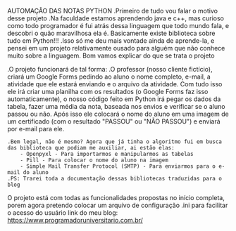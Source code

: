 AUTOMAÇÃO DAS NOTAS PYTHON
.Primeiro de tudo vou falar o motivo desse projeto
	.Na faculdade estamos aprendendo java e c++, mas curioso como todo programador é fui atrás dessa linguagem que todo mundo fala, e descobri o quão maravilhosa ela é. Basicamente existe biblioteca sobre tudo em Python!!!
	.Isso só me deu mais vontade ainda de aprende-la, e pensei em um projeto relativamente ousado para alguém que não conhece muito sobre a linguagem. Bom vamos explicar do que se trata o projeto
  
  
  .O projeto funcionará de tal forma:
		.O professor (nosso cliente fictício), criará um Google Forms pedindo ao aluno o nome completo, e-mail, a atividade que ele estará enviando e o arquivo da atividade. Com tudo isso ele irá criar uma planilha com os resultados (o Google Forms faz isso automaticamente), o nosso código feito em Python irá pegar os dados da tabela, fazer uma média da nota, baseada nos envios e verificar se o aluno passou ou não. Após isso ele colocará o nome do aluno em uma imagem de um certificado (com o resultado "PASSOU" ou "NÃO PASSOU") e enviará por e-mail para ele.
    

    .Bem legal, não é mesmo? Agora que já tinha o algoritmo fui em busca das biblioteca que podiam me auxiliar, ai estão elas:
		- Openpyxl - Para importarmos e manipularmos as tabelas 
		- Pill - Para colocar o nome do aluno na imagem
		- Simple Mail Transfer Protocol (SMTP) - Para enviarmos para o e-mail do aluno
	.PS: Trarei toda a documentação dessas bibliotecas traduzidas para o blog
  
  
  O projeto está com todas as funcionalidades propostas no início completa, porem agora pretendo colocar um arquivo de configuração .ini para facilitar o acesso do usuário
  link do meu blog: https://www.programadoruniversitario.com.br/
